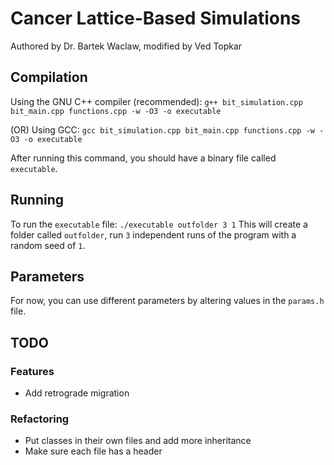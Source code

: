# Cancer Lattice-Based Simulations
Authored by Dr. Bartek Waclaw, modified by Ved Topkar

## Compilation
Using the GNU C++ compiler (recommended):
`g++ bit_simulation.cpp bit_main.cpp functions.cpp -w -O3 -o executable`

(OR) Using GCC:
`gcc bit_simulation.cpp bit_main.cpp functions.cpp -w -O3 -o executable`

After running this command, you should have a binary file called `executable`.

## Running
To run the `executable` file:
`./executable outfolder 3 1`
This will create a folder called `outfolder`, run `3` independent runs of the program with a random seed of `1`.

## Parameters
For now, you can use different parameters by altering values in the `params.h` file.

## TODO
### Features
- Add retrograde migration

### Refactoring
- Put classes in their own files and add more inheritance
- Make sure each file has a header
